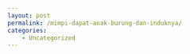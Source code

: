 ```yaml
---
layout: post
permalink: /mimpi-dapat-anak-burung-dan-induknya/
categories:
    - Uncategorized
---
```


